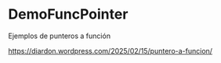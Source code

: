 # DemoFuncPointer
Ejemplos de punteros a función

https://diardon.wordpress.com/2025/02/15/puntero-a-funcion/
